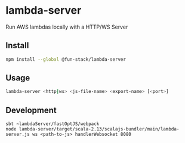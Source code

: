 # lambda-server

Run AWS lambdas locally with a HTTP/WS Server


## Install

```sh
npm install --global @fun-stack/lambda-server
```

## Usage

```sh
lambda-server <http|ws> <js-file-name> <export-name> [<port>]
```

## Development

```
sbt ~lambdaServer/fastOptJS/webpack
node lambda-server/target/scala-2.13/scalajs-bundler/main/lambda-server.js ws <path-to-js> handlerWebsocket 8080
```
